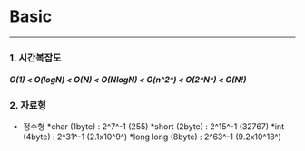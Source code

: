 # Basic
----
### 1. 시간복잡도
#####  O(1) < O(logN) < O(N) < O(NlogN) < O(n^2^) < O(2^N^) < O(N!)

### 2. 자료형
* 정수형
  *char        (1byte) : 2^7^-1  (255)
  *short       (2byte) : 2^15^-1 (32767)
  *int         (4byte) : 2^31^-1 (2.1x10^9^)
  *long long   (8byte) : 2^63^-1 (9.2x10^18^)
